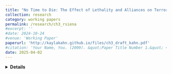 ```yaml
---
title: "No Time to Die: The Effect of Lethality and Alliances on Terrorist Group Survival"
collection: research
category: working papers
permalink: /research/ch3_rsiena
#excerpt: ''
#date: 2024-10-24
#venue: 'Working Paper'
paperurl: 'http://kaylakahn.github.io/files/ch3_draft_kahn.pdf'
#citation: 'Your Name, You. (2009). &quot;Paper Title Number 1.&quot; <i>Journal 1</i>. 1(1).'
date: 2025-04-02
---
```

<details>
<summary><strong>Details</strong></summary>
<br>
<strong>Abstract:</strong>
There is a consensus within existing literature in the terrorism field that cooperation between terrorist groups increases their survival. Such a consensus is lacking where lethality is concerned, in no small part due to lethality rarely being studied as a primary explanatory variable for survival. Furthermore, existing literature does not use statistical network methods to examine survival as a dependent variable. This article uses network analysis to examine the effect that both lethality and alliances have on terrorist group survival. I find that the consensus regarding cooperation holds; even when taking network dependencies into account, cooperation leads to longer survival. I also find support for lethality having a curvilinear effect on survival.
<br>
<strong>Other details:</strong> Uses RSiena and accelerated failure time models

</details>